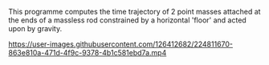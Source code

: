 This programme computes the time trajectory of 2 point masses attached at the ends of a massless rod constrained by a horizontal 'floor' and acted upon by 
gravity.


https://user-images.githubusercontent.com/126412682/224811670-863e810a-471d-4f9c-9378-4b1c581ebd7a.mp4

